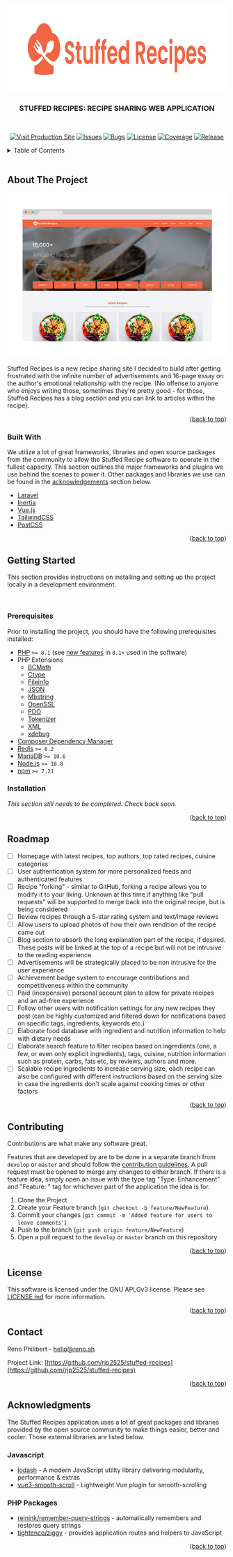 <div id="top"></div>
<br />
<div align="center">
  <a href="https://github.com/rjp2525/stuffed-recipes">
    <img src=".github/banner_logo.png" alt="Stuffed Recipes - The Best Recipe Sharing Community" width="888" height="200">
  </a>

  <h3 align="center"><b>STUFFED RECIPES: RECIPE SHARING WEB APPLICATION</b></h3>

  <br />

[![Visit Production Site][production-shield]][production-url]
[![Issues][issues-shield]][issues-url]
[![Bugs][bug-shield]][bug-url]
[![License][license-shield]][license-url]
[![Coverage][coverage-shield]][coverage-url]
[![Release][release-shield]][release-url]
<br />

</div>

<details>
  <summary>Table of Contents</summary>
  <ol>
    <li>
      <a href="#about-the-project">About the Stuffed Recipe Project</a>
      <ul>
        <li><a href="#built-with">Built With</a></li>
      </ul>
    </li>
    <li>
      <a href="#getting-started">Getting Started</a>
      <ul>
        <li><a href="#prerequisites">Prerequisites</a></li>
        <li><a href="#installation">Installation</a></li>
      </ul>
    </li>
    <li><a href="#roadmap">Roadmap</a></li>
    <li><a href="#contributing">Contributing</a></li>
    <li><a href="#license">License</a></li>
    <li><a href="#contact">Contact</a></li>
    <li><a href="#acknowledgments">Acknowledgments</a></li>
  </ol>
</details>

<br/>

## About The Project

[![Stuffed Recipes Screenshot][stuffed-screenshot]](https://stuffedrecipes.io)

Stuffed Recipes is a new recipe sharing site I decided to build after getting frustrated with the infinite number of advertisements and 16-page essay on the author's emotional relationship with the recipe. (No offense to anyone who enjoys writing those, sometimes they're pretty good - for those, Stuffed Recipes has a blog section and you can link to articles within the recipe).

<p align="right">(<a href="#top">back to top</a>)</p>

### Built With

We utilize a lot of great frameworks, libraries and open source packages from the community to allow the Stuffed Recipe software to operate in the fullest capacity. This section outlines the major frameworks and plugins we use behind the scenes to power it. Other packages and libraries we use can be found in the <a href="#acknowledgements">acknowledgements</a> section below.

-   [Laravel](https://laravel.com)
-   [Inertia](https://inertiajs.com)
-   [Vue.js](https://vuejs.org)
-   [TailwindCSS](https://tailwindcss.com)
-   [PostCSS](https://postcss.org)

<p align="right">(<a href="#top">back to top</a>)</p>

## Getting Started

This section provides instructions on installing and setting up the project locally in a development environment.

<br />

### Prerequisites

Prior to installing the project, you should have the following prerequisites installed:

-   [PHP](https://www.php.net) `>= 8.1` (see [new features](https://www.php.net/releases/8.1/en.php) in `8.1+` used in the software)
-   PHP Extensions
    -   [BCMath](https://www.php.net/manual/en/book.bc.php)
    -   [Ctype](https://www.php.net/manual/en/book.ctype.php)
    -   [Fileinfo](https://www.php.net/manual/en/book.fileinfo.php)
    -   [JSON](https://www.php.net/manual/en/book.json.php)
    -   [Mbstring](https://www.php.net/manual/en/book.mbstring.php)
    -   [OpenSSL](https://www.php.net/manual/en/book.openssl.php)
    -   [PDO](https://www.php.net/manual/en/ref.pdo-mysql.php)
    -   [Tokenizer](https://www.php.net/manual/en/book.tokenizer.php)
    -   [XML](https://www.php.net/manual/en/book.xml.php)
    -   [xdebug](https://xdebug.org)
-   [Composer Dependency Manager](https://getcomposer.org)
-   [Redis](https://redis.io) `>= 6.2`
-   [MariaDB](https://mariadb.org) `>= 10.6`
-   [Node.js](https://nodejs.org/en/) `>= 16.8`
-   [npm](https://docs.npmjs.com/downloading-and-installing-node-js-and-npm) `>= 7.21`

### Installation

_This section still needs to be completed. Check back soon._

<p align="right">(<a href="#top">back to top</a>)</p>

## Roadmap

-   [ ] Homepage with latest recipes, top authors, top rated recipes, cuisine categories
-   [ ] User authentication system for more personalized feeds and authenticated features
-   [ ] Recipe "forking" - similar to GitHub, forking a recipe allows you to modify it to your liking. Unknown at this time if anything like "pull requests" will be supported to merge back into the original recipe, but is being considered
-   [ ] Review recipes through a 5-star rating system and text/image reviews
-   [ ] Allow users to upload photos of how their own rendition of the recipe came out
-   [ ] Blog section to absorb the long explanation part of the recipe, if desired. These posts will be linked at the top of a recipe but will not be intrusive to the reading experience
-   [ ] Advertisements will be strategically placed to be non intrusive for the user experience
-   [ ] Achievement badge system to encourage contributions and competitiveness within the community
-   [ ] Paid (inexpensive) personal account plan to allow for private recipes and an ad-free experience
-   [ ] Follow other users with notification settings for any new recipes they post (can be highly customized and filtered down for notifications based on specific tags, ingredients, keywords etc.)
-   [ ] Elaborate food database with ingredient and nutrition information to help with dietary needs
-   [ ] Elaborate search feature to filter recipes based on ingredients (one, a few, or even only explicit ingredients), tags, cuisine, nutrition information such as protein, carbs, fats etc, by reviews, authors and more.
-   [ ] Scalable recipe ingredients to increase serving size, each recipe can also be configured with different instructions based on the serving size in case the ingredients don't scale against cooking times or other factors

<p align="right">(<a href="#top">back to top</a>)</p>

## Contributing

Contributions are what make any software great.

Features that are developed by are to be done in a separate branch from `develop` or `master` and should follow the [contribution guidelines](.github/CONTRIBUTING.md). A pull request must be opened to merge any changes to either branch. If there is a feature idea, simply open an issue with the type tag "Type: Enhancement" and "Feature: " tag for whichever part of the application the idea is for.

1. Clone the Project
2. Create your Feature branch (`git checkout -b feature/NewFeature`)
3. Commit your changes (`git commit -m 'Added feature for users to leave comments'`)
4. Push to the branch (`git push origin feature/NewFeature`)
5. Open a pull request to the `develop` or `master` branch on this repository

<p align="right">(<a href="#top">back to top</a>)</p>

## License

This software is licensed under the GNU APLGv3 license. Please see [LICENSE.md](LICENSE.md) for more information.

<p align="right">(<a href="#top">back to top</a>)</p>

## Contact

Reno Philibert - [hello@reno.sh](mailto:hello@reno.sh)

Project Link: [https://github.com/rjp2525/stuffed-recipes](https://github.com/rjp2525/stuffed-recipes)

<p align="right">(<a href="#top">back to top</a>)</p>

## Acknowledgments

The Stuffed Recipes application uses a lot of great packages and libraries provided by the open source community to make things easier, better and cooler. Those external libraries are listed below.

### Javascript

-   [lodash](https://lodash.com) - A modern JavaScript utility library delivering modularity, performance & extras
-   [vue3-smooth-scroll](https://github.com/laineus/vue3-smooth-scroll) - Lightweight Vue plugin for smooth-scrolling

### PHP Packages

-   [reinink/remember-query-strings](https://github.com/reinink/remember-query-strings) - automatically remembers and restores query strings
-   [tightenco/ziggy](https://github.com/tighten/ziggy) - provides application routes and helpers to JavaScript

<p align="right">(<a href="#top">back to top</a>)</p>

[production-shield]: https://img.shields.io/static/v1?label=Production%20Site&message=Offline&color=red&style=for-the-badge
[production-url]: https://stuffed-recipes.io
[bug-shield]: https://img.shields.io/static/v1?label=Bugs&message=Report&color=orange&style=for-the-badge
[bug-url]: https://github.com/rjp2525/stuffed-recipes/issues/new
[issues-shield]: https://img.shields.io/static/v1?label=Issues&message=view&color=yellow&style=for-the-badge
[issues-url]: https://github.com/rjp2525/stuffed-recipes/issues
[license-shield]: https://img.shields.io/static/v1?label=License&message=GNU+AGPLv3&color=663366&style=for-the-badge
[license-url]: https://github.com/rjp2525/stuffed-recipes/blob/master/LICENSE.md
[coverage-shield]: https://img.shields.io/codecov/c/github/rjp2525/stuffed-recipes?label=test%20coverage&style=for-the-badge
[coverage-url]: https://github.com/rjp2525/stuffed-recipes/releases
[release-shield]: https://img.shields.io/github/v/release/rjp2525/stuffed-recipes?include_prereleases&style=for-the-badge
[release-url]: https://github.com/rjp2525/stuffed-recipes/releases
[stuffed-screenshot]: .github/screenshot.png
